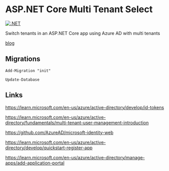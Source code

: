 # ASP.NET Core Multi Tenant Select

[![.NET](https://github.com/damienbod/AspNetCoreTenantSelect/actions/workflows/dotnet.yml/badge.svg)](https://github.com/damienbod/AspNetCoreTenantSelect/actions/workflows/dotnet.yml)

Switch tenants in an ASP.NET Core app using Azure AD with multi tenants

[blog](https://damienbod.com/2022/10/31/switch-tenants-in-an-asp-net-core-app-using-azure-ad-with-multi-tenants/)

## Migrations

```
Add-Migration "init"

Update-Database
```

## Links

https://learn.microsoft.com/en-us/azure/active-directory/develop/id-tokens

https://learn.microsoft.com/en-us/azure/active-directory/fundamentals/multi-tenant-user-management-introduction

https://github.com/AzureAD/microsoft-identity-web

https://learn.microsoft.com/en-us/azure/active-directory/develop/quickstart-register-app

https://learn.microsoft.com/en-us/azure/active-directory/manage-apps/add-application-portal